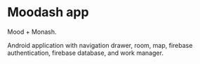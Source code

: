 # Moodash app

Mood + Monash.

Android application with navigation drawer, room, map, firebase authentication, firebase database, and work manager.
